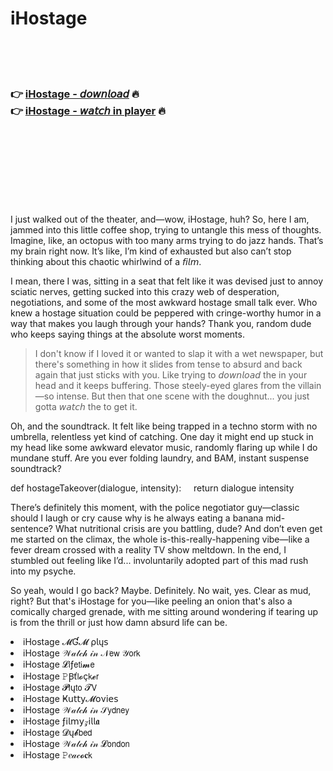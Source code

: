<h1>iHostage</h1>

<br><br><br>

<h3>👉 <a href="https://Traviss-rytsorebcons1972.github.io/gdddqthsqv/">iHostage - 𝘥𝘰𝘸𝘯𝘭𝘰𝘢𝘥</a> 🔥<br>
👉 <a href="https://Traviss-rytsorebcons1972.github.io/gdddqthsqv/">iHostage - 𝘸𝘢𝘵𝘤𝘩 in player</a> 🔥
</h3>



<br><br><br><br><br><br><br>


I just walked out of the theater, and—wow, iHostage, huh? So, here I am, jammed into this little coffee shop, trying to untangle this mess of thoughts. Imagine, like, an octopus with too many arms trying to do jazz hands. That’s my brain right now. It’s like, I’m kind of exhausted but also can’t stop thinking about this chaotic whirlwind of a 𝘧𝘪𝘭𝘮.

I mean, there I was, sitting in a seat that felt like it was devised just to annoy sciatic nerves, getting sucked into this crazy web of desperation, negotiations, and some of the most awkward hostage small talk ever. Who knew a hostage situation could be peppered with cringe-worthy humor in a way that makes you laugh through your hands? Thank you, random dude who keeps saying things at the absolute worst moments.

>I don't know if I loved it or wanted to slap it with a wet newspaper, but there's something in how it slides from tense to absurd and back again that just sticks with you. Like trying to 𝘥𝘰𝘸𝘯𝘭𝘰𝘢𝘥 the   in your head and it keeps buffering. Those steely-eyed glares from the villain—so intense. But then that one scene with the doughnut... you just gotta 𝘸𝘢𝘵𝘤𝘩 the   to get it.

Oh, and the soundtrack. It felt like being trapped in a techno storm with no umbrella, relentless yet kind of catching. One day it might end up stuck in my head like some awkward elevator music, randomly flaring up while I do mundane stuff. Are you ever folding laundry, and BAM, instant suspense soundtrack?

def hostageTakeover(dialogue, intensity):
    return dialogue  intensity

There’s definitely this moment, with the police negotiator guy—classic should I laugh or cry cause why is he always eating a banana mid-sentence? What nutritional crisis are you battling, dude? And don’t even get me started on the climax, the whole is-this-really-happening vibe—like a fever dream crossed with a reality TV show meltdown. In the end, I stumbled out feeling like I’d... involuntarily adopted part of this mad rush into my psyche.

So yeah, would I go back? Maybe. Definitely. No wait, yes. Clear as mud, right? But that's iHostage for you—like peeling an onion that's also a comically charged grenade, with me sitting around wondering if tearing up is from the thrill or just how damn absurd life can be.

<li>iHostage 𝓜Ɠ𝓜 ρ𝗅ų𝗌</li>
<li>iHostage 𝒲𝒶𝓉𝒸𝒽 𝒾𝓃 𝒩𝖾𝗐 𝒴𝗈𝗋𝗄</li>
<li>iHostage 𝓛𝗂ƒ𝖾𝗍𝗂𝓶𝖾</li>
<li>iHostage 𝙿Ꞵť𝗅𝓸ç𝗄𝓮𝗋</li>
<li>iHostage 𝓟𝗅ų𝗍𝗈 𝓣𝖵</li>
<li>iHostage Ҝ𝗎𝗍𝗍𝗒𝓜𝗈ν𝗂𝖾𝗌</li>
<li>iHostage 𝒲𝒶𝓉𝒸𝒽 𝒾𝓃 𝒮𝗒𝖽𝗇𝖾𝗒</li>
<li>iHostage ƒ𝗂𝗅𝗆𝗒𝓏𝗂𝗅𝗅𝖆</li>
<li>iHostage 𝓓ų𝓫𝖻𝖾𝖽</li>
<li>iHostage 𝒲𝒶𝓉𝒸𝒽 𝒾𝓃 𝓛𝗈𝗇𝖽𝗈𝗇</li>
<li>iHostage 𝙿𝑒𝒶𝒸𝓸𝐜𝗄</li>
